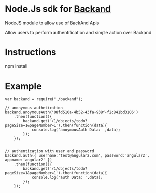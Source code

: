 # Node.Js sdk for [Backand](www.backand.com)

NodeJS module to allow use of BackAnd Apis

Allow users to perform authentification and simple action over Backand

# Instructions

npm install

# Example


    var backand = require("./backand");
    
    // anonymous authetication
    backand.anoymousAuth('08fd510a-4b52-43fa-938f-f2c841bd3106')
        .then(function(){
            backand.get('/1/objects/todo?pageSize=1&pageNumber=1').then(function(data){
                console.log('anoymousAuth Data: ',data);
            });
        });
    
    
    // authentication with user and password
    backand.auth({ username:'test@angular2.com', password:'angular2', appname:'angular2' })
        .then(function(){
            backand.get('/1/objects/todo?pageSize=1&pageNumber=1').then(function(data){
                console.log('auth Data: ',data);
            });
        });
